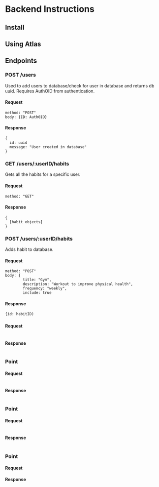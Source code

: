 # Backend Instructions
## Install
## Using Atlas
## Endpoints

### POST /users
Used to add users to database/check for user in database and returns db uuid. Requires AuthOID from authentication.
#### Request
```
method: "POST"
body: {ID: Auth0ID}
```
#### Response
```
{
  id: uuid
  message: "User created in database"
}
```

### GET /users/:userID/habits
Gets all the habits for a specific user.
#### Request
```
method: "GET"
```
#### Response
```
{
  [habit objects]
}
```

### POST /users/:userID/habits
Adds habit to database.
#### Request
```
method: "POST"
body: {
        title: "Gym",
        description: "Workout to improve physical health",
        frequency: "weekly",
        include: true
```
#### Response
```
{id: habitID)
```

### 
#### Request
```
```
#### Response
```
```


### Point
#### Request
```
```
#### Response
```
```


### Point
#### Request
```
```
#### Response
```
```


### Point
#### Request
#### Response
